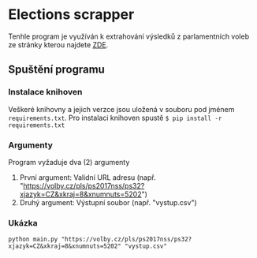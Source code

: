 # Elections scrapper

Tenhle program je využíván k extrahování výsledků z parlamentních voleb ze stránky kterou najdete [ZDE](https://volby.cz/).

## Spuštění programu
### Instalace knihoven
Veškeré knihovny a jejich verzce jsou uložená v souboru pod jménem ```requirements.txt```. Pro instalaci knihoven spustě
```$ pip install -r requirements.txt```
### Argumenty
Program vyžaduje dva (2) argumenty
1. První argument: Validní URL adresu (např. "https://volby.cz/pls/ps2017nss/ps32?xjazyk=CZ&xkraj=8&xnumnuts=5202")
2. Druhý argument: Výstupní soubor (např. "vystup.csv")
### Ukázka
```python main.py "https://volby.cz/pls/ps2017nss/ps32?xjazyk=CZ&xkraj=8&xnumnuts=5202" "vystup.csv"```

